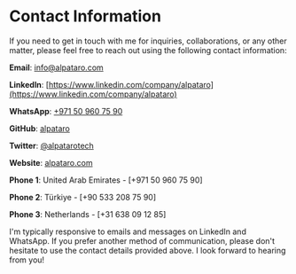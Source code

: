 # Contact Information

If you need to get in touch with me for inquiries, collaborations, or any other matter, please feel free to reach out using the following contact information:

**Email**: [info@alpataro.com](mailto:info@alpataro.com)

**LinkedIn**: [https://www.linkedin.com/company/alpataro](https://www.linkedin.com/company/alpataro)

**WhatsApp**: [+971 50 960 75 90](https://api.whatsapp.com/send?phone=971509607590&text=Hi%2C%20I%20got%20your%20WhatsApp%20information%20from%20your%20github%20alpataro)

**GitHub**: [alpataro](https://github.com/alpataro)

**Twitter**: [@alpatarotech](https://twitter.com/alpatarotech)

**Website**: [alpataro.com](https://alpataro.com/)

**Phone 1**: United Arab Emirates - [+971 50 960 75 90]

**Phone 2**: Türkiye - [+90 533 208 75 90]

**Phone 3**: Netherlands - [+31 638 09 12 85]

I'm typically responsive to emails and messages on LinkedIn and WhatsApp. If you prefer another method of communication, please don't hesitate to use the contact details provided above. I look forward to hearing from you!
